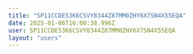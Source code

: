 ```yaml
---
title: "SP11CCDE53K6CSVY8344Z87MM0ZHY6X7SN4X55EQA"
date: 2025-01-06T16:00:38.996Z
user: SP11CCDE53K6CSVY8344Z87MM0ZHY6X7SN4X55EQA
layout: "users"
---
```

    